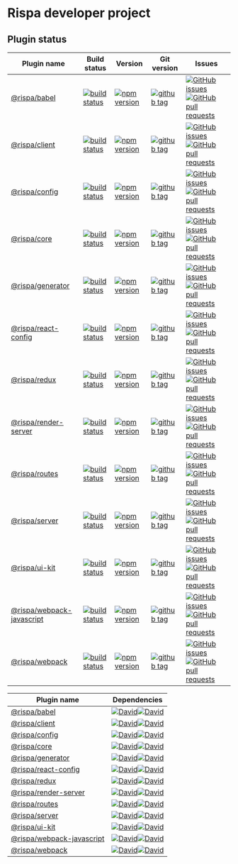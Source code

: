 # Rispa developer project

## Plugin status

Plugin name           | Build status | Version | Git version | Issues  
----------------------|--------------|---------|-------------|--------
[@rispa/babel](https://github.com/rispa-io/rispa-babel) |[![build status](https://img.shields.io/travis/rispa-io/rispa-babel/master.svg?style=flat-square)](https://travis-ci.org/rispa-io/rispa-babel) |[![npm version](https://img.shields.io/npm/v/@rispa/babel.svg?style=flat-square)](https://www.npmjs.com/package/@rispa/babel) |[![github tag](https://img.shields.io/github/tag/rispa-io/rispa-babel.svg?style=flat-square)](https://github.com/rispa-io/rispa-babel/releases) |[![GitHub issues](https://img.shields.io/github/issues-raw/rispa-io/rispa-babel.svg?style=flat-square)](https://github.com/rispa-io/rispa-babel/issues)[![GitHub pull requests](https://img.shields.io/github/issues-pr-raw/rispa-io/rispa-babel.svg?style=flat-square)](https://github.com/rispa-io/rispa-babel/pulls)
[@rispa/client](https://github.com/rispa-io/rispa-client) |[![build status](https://img.shields.io/travis/rispa-io/rispa-client/master.svg?style=flat-square)](https://travis-ci.org/rispa-io/rispa-client) |[![npm version](https://img.shields.io/npm/v/@rispa/client.svg?style=flat-square)](https://www.npmjs.com/package/@rispa/client) |[![github tag](https://img.shields.io/github/tag/rispa-io/rispa-client.svg?style=flat-square)](https://github.com/rispa-io/rispa-client/releases) |[![GitHub issues](https://img.shields.io/github/issues-raw/rispa-io/rispa-client.svg?style=flat-square)](https://github.com/rispa-io/rispa-client/issues)[![GitHub pull requests](https://img.shields.io/github/issues-pr-raw/rispa-io/rispa-client.svg?style=flat-square)](https://github.com/rispa-io/rispa-client/pulls)
[@rispa/config](https://github.com/rispa-io/rispa-config) |[![build status](https://img.shields.io/travis/rispa-io/rispa-config/master.svg?style=flat-square)](https://travis-ci.org/rispa-io/rispa-config) |[![npm version](https://img.shields.io/npm/v/@rispa/config.svg?style=flat-square)](https://www.npmjs.com/package/@rispa/config) |[![github tag](https://img.shields.io/github/tag/rispa-io/rispa-config.svg?style=flat-square)](https://github.com/rispa-io/rispa-config/releases) |[![GitHub issues](https://img.shields.io/github/issues-raw/rispa-io/rispa-config.svg?style=flat-square)](https://github.com/rispa-io/rispa-config/issues)[![GitHub pull requests](https://img.shields.io/github/issues-pr-raw/rispa-io/rispa-config.svg?style=flat-square)](https://github.com/rispa-io/rispa-config/pulls)
[@rispa/core](https://github.com/rispa-io/rispa-core) |[![build status](https://img.shields.io/travis/rispa-io/rispa-core/master.svg?style=flat-square)](https://travis-ci.org/rispa-io/rispa-core) |[![npm version](https://img.shields.io/npm/v/@rispa/core.svg?style=flat-square)](https://www.npmjs.com/package/@rispa/core) |[![github tag](https://img.shields.io/github/tag/rispa-io/rispa-core.svg?style=flat-square)](https://github.com/rispa-io/rispa-core/releases) |[![GitHub issues](https://img.shields.io/github/issues-raw/rispa-io/rispa-core.svg?style=flat-square)](https://github.com/rispa-io/rispa-core/issues)[![GitHub pull requests](https://img.shields.io/github/issues-pr-raw/rispa-io/rispa-core.svg?style=flat-square)](https://github.com/rispa-io/rispa-core/pulls)
[@rispa/generator](https://github.com/rispa-io/rispa-generator) |[![build status](https://img.shields.io/travis/rispa-io/rispa-generator/master.svg?style=flat-square)](https://travis-ci.org/rispa-io/rispa-generator) |[![npm version](https://img.shields.io/npm/v/@rispa/generator.svg?style=flat-square)](https://www.npmjs.com/package/@rispa/generator) |[![github tag](https://img.shields.io/github/tag/rispa-io/rispa-generator.svg?style=flat-square)](https://github.com/rispa-io/rispa-generator/releases) |[![GitHub issues](https://img.shields.io/github/issues-raw/rispa-io/rispa-generator.svg?style=flat-square)](https://github.com/rispa-io/rispa-generator/issues)[![GitHub pull requests](https://img.shields.io/github/issues-pr-raw/rispa-io/rispa-generator.svg?style=flat-square)](https://github.com/rispa-io/rispa-generator/pulls)
[@rispa/react-config](https://github.com/rispa-io/rispa-react-config) |[![build status](https://img.shields.io/travis/rispa-io/rispa-react-config/master.svg?style=flat-square)](https://travis-ci.org/rispa-io/rispa-react-config) |[![npm version](https://img.shields.io/npm/v/@rispa/react-config.svg?style=flat-square)](https://www.npmjs.com/package/@rispa/react-config) |[![github tag](https://img.shields.io/github/tag/rispa-io/rispa-react-config.svg?style=flat-square)](https://github.com/rispa-io/rispa-react-config/releases) |[![GitHub issues](https://img.shields.io/github/issues-raw/rispa-io/rispa-react-config.svg?style=flat-square)](https://github.com/rispa-io/rispa-react-config/issues)[![GitHub pull requests](https://img.shields.io/github/issues-pr-raw/rispa-io/rispa-react-config.svg?style=flat-square)](https://github.com/rispa-io/rispa-react-config/pulls)
[@rispa/redux](https://github.com/rispa-io/rispa-redux) |[![build status](https://img.shields.io/travis/rispa-io/rispa-redux/master.svg?style=flat-square)](https://travis-ci.org/rispa-io/rispa-redux) |[![npm version](https://img.shields.io/npm/v/@rispa/redux.svg?style=flat-square)](https://www.npmjs.com/package/@rispa/redux) |[![github tag](https://img.shields.io/github/tag/rispa-io/rispa-redux.svg?style=flat-square)](https://github.com/rispa-io/rispa-redux/releases) |[![GitHub issues](https://img.shields.io/github/issues-raw/rispa-io/rispa-redux.svg?style=flat-square)](https://github.com/rispa-io/rispa-redux/issues)[![GitHub pull requests](https://img.shields.io/github/issues-pr-raw/rispa-io/rispa-redux.svg?style=flat-square)](https://github.com/rispa-io/rispa-redux/pulls)
[@rispa/render-server](https://github.com/rispa-io/rispa-render-server) |[![build status](https://img.shields.io/travis/rispa-io/rispa-render-server/master.svg?style=flat-square)](https://travis-ci.org/rispa-io/rispa-render-server) |[![npm version](https://img.shields.io/npm/v/@rispa/render-server.svg?style=flat-square)](https://www.npmjs.com/package/@rispa/render-server) |[![github tag](https://img.shields.io/github/tag/rispa-io/rispa-render-server.svg?style=flat-square)](https://github.com/rispa-io/rispa-render-server/releases) |[![GitHub issues](https://img.shields.io/github/issues-raw/rispa-io/rispa-render-server.svg?style=flat-square)](https://github.com/rispa-io/rispa-render-server/issues)[![GitHub pull requests](https://img.shields.io/github/issues-pr-raw/rispa-io/rispa-render-server.svg?style=flat-square)](https://github.com/rispa-io/rispa-render-server/pulls)
[@rispa/routes](https://github.com/rispa-io/rispa-routes) |[![build status](https://img.shields.io/travis/rispa-io/rispa-routes/master.svg?style=flat-square)](https://travis-ci.org/rispa-io/rispa-routes) |[![npm version](https://img.shields.io/npm/v/@rispa/routes.svg?style=flat-square)](https://www.npmjs.com/package/@rispa/routes) |[![github tag](https://img.shields.io/github/tag/rispa-io/rispa-routes.svg?style=flat-square)](https://github.com/rispa-io/rispa-routes/releases) |[![GitHub issues](https://img.shields.io/github/issues-raw/rispa-io/rispa-routes.svg?style=flat-square)](https://github.com/rispa-io/rispa-routes/issues)[![GitHub pull requests](https://img.shields.io/github/issues-pr-raw/rispa-io/rispa-routes.svg?style=flat-square)](https://github.com/rispa-io/rispa-routes/pulls)
[@rispa/server](https://github.com/rispa-io/rispa-server) |[![build status](https://img.shields.io/travis/rispa-io/rispa-server/master.svg?style=flat-square)](https://travis-ci.org/rispa-io/rispa-server) |[![npm version](https://img.shields.io/npm/v/@rispa/server.svg?style=flat-square)](https://www.npmjs.com/package/@rispa/server) |[![github tag](https://img.shields.io/github/tag/rispa-io/rispa-server.svg?style=flat-square)](https://github.com/rispa-io/rispa-server/releases) |[![GitHub issues](https://img.shields.io/github/issues-raw/rispa-io/rispa-server.svg?style=flat-square)](https://github.com/rispa-io/rispa-server/issues)[![GitHub pull requests](https://img.shields.io/github/issues-pr-raw/rispa-io/rispa-server.svg?style=flat-square)](https://github.com/rispa-io/rispa-server/pulls)
[@rispa/ui-kit](https://github.com/rispa-io/rispa-ui-kit) |[![build status](https://img.shields.io/travis/rispa-io/rispa-ui-kit/master.svg?style=flat-square)](https://travis-ci.org/rispa-io/rispa-ui-kit) |[![npm version](https://img.shields.io/npm/v/@rispa/ui-kit.svg?style=flat-square)](https://www.npmjs.com/package/@rispa/ui-kit) |[![github tag](https://img.shields.io/github/tag/rispa-io/rispa-ui-kit.svg?style=flat-square)](https://github.com/rispa-io/rispa-ui-kit/releases) |[![GitHub issues](https://img.shields.io/github/issues-raw/rispa-io/rispa-ui-kit.svg?style=flat-square)](https://github.com/rispa-io/rispa-ui-kit/issues)[![GitHub pull requests](https://img.shields.io/github/issues-pr-raw/rispa-io/rispa-ui-kit.svg?style=flat-square)](https://github.com/rispa-io/rispa-ui-kit/pulls)
[@rispa/webpack-javascript](https://github.com/rispa-io/rispa-webpack-javascript) |[![build status](https://img.shields.io/travis/rispa-io/rispa-webpack-javascript/master.svg?style=flat-square)](https://travis-ci.org/rispa-io/rispa-webpack-javascript) |[![npm version](https://img.shields.io/npm/v/@rispa/webpack-javascript.svg?style=flat-square)](https://www.npmjs.com/package/@rispa/webpack-javascript) |[![github tag](https://img.shields.io/github/tag/rispa-io/rispa-webpack-javascript.svg?style=flat-square)](https://github.com/rispa-io/rispa-webpack-javascript/releases) |[![GitHub issues](https://img.shields.io/github/issues-raw/rispa-io/rispa-webpack-javascript.svg?style=flat-square)](https://github.com/rispa-io/rispa-webpack-javascript/issues)[![GitHub pull requests](https://img.shields.io/github/issues-pr-raw/rispa-io/rispa-webpack-javascript.svg?style=flat-square)](https://github.com/rispa-io/rispa-webpack-javascript/pulls)
[@rispa/webpack](https://github.com/rispa-io/rispa-webpack) |[![build status](https://img.shields.io/travis/rispa-io/rispa-webpack/master.svg?style=flat-square)](https://travis-ci.org/rispa-io/rispa-webpack) |[![npm version](https://img.shields.io/npm/v/@rispa/webpack.svg?style=flat-square)](https://www.npmjs.com/package/@rispa/webpack) |[![github tag](https://img.shields.io/github/tag/rispa-io/rispa-webpack.svg?style=flat-square)](https://github.com/rispa-io/rispa-webpack/releases) |[![GitHub issues](https://img.shields.io/github/issues-raw/rispa-io/rispa-webpack.svg?style=flat-square)](https://github.com/rispa-io/rispa-webpack/issues)[![GitHub pull requests](https://img.shields.io/github/issues-pr-raw/rispa-io/rispa-webpack.svg?style=flat-square)](https://github.com/rispa-io/rispa-webpack/pulls)

Plugin name           | Dependencies 
----------------------|---------------
[@rispa/babel](https://github.com/rispa-io/rispa-babel) |[![David](https://img.shields.io/david/rispa-io/rispa-babel.svg?style=flat-square)](https://github.com/rispa-io/rispa-babel)[![David](https://img.shields.io/david/dev/rispa-io/rispa-babel.svg?style=flat-square)](https://github.com/rispa-io/rispa-babel)
[@rispa/client](https://github.com/rispa-io/rispa-client) |[![David](https://img.shields.io/david/rispa-io/rispa-client.svg?style=flat-square)](https://github.com/rispa-io/rispa-client)[![David](https://img.shields.io/david/dev/rispa-io/rispa-client.svg?style=flat-square)](https://github.com/rispa-io/rispa-client)
[@rispa/config](https://github.com/rispa-io/rispa-config) |[![David](https://img.shields.io/david/rispa-io/rispa-config.svg?style=flat-square)](https://github.com/rispa-io/rispa-config)[![David](https://img.shields.io/david/dev/rispa-io/rispa-config.svg?style=flat-square)](https://github.com/rispa-io/rispa-config)
[@rispa/core](https://github.com/rispa-io/rispa-core) |[![David](https://img.shields.io/david/rispa-io/rispa-core.svg?style=flat-square)](https://github.com/rispa-io/rispa-core)[![David](https://img.shields.io/david/dev/rispa-io/rispa-core.svg?style=flat-square)](https://github.com/rispa-io/rispa-core)
[@rispa/generator](https://github.com/rispa-io/rispa-generator) |[![David](https://img.shields.io/david/rispa-io/rispa-generator.svg?style=flat-square)](https://github.com/rispa-io/rispa-generator)[![David](https://img.shields.io/david/dev/rispa-io/rispa-generator.svg?style=flat-square)](https://github.com/rispa-io/rispa-generator)
[@rispa/react-config](https://github.com/rispa-io/rispa-react-config) |[![David](https://img.shields.io/david/rispa-io/rispa-react-config.svg?style=flat-square)](https://github.com/rispa-io/rispa-react-config)[![David](https://img.shields.io/david/dev/rispa-io/rispa-react-config.svg?style=flat-square)](https://github.com/rispa-io/rispa-react-config)
[@rispa/redux](https://github.com/rispa-io/rispa-redux) |[![David](https://img.shields.io/david/rispa-io/rispa-redux.svg?style=flat-square)](https://github.com/rispa-io/rispa-redux)[![David](https://img.shields.io/david/dev/rispa-io/rispa-redux.svg?style=flat-square)](https://github.com/rispa-io/rispa-redux)
[@rispa/render-server](https://github.com/rispa-io/rispa-render-server) |[![David](https://img.shields.io/david/rispa-io/rispa-render-server.svg?style=flat-square)](https://github.com/rispa-io/rispa-render-server)[![David](https://img.shields.io/david/dev/rispa-io/rispa-render-server.svg?style=flat-square)](https://github.com/rispa-io/rispa-render-server)
[@rispa/routes](https://github.com/rispa-io/rispa-routes) |[![David](https://img.shields.io/david/rispa-io/rispa-routes.svg?style=flat-square)](https://github.com/rispa-io/rispa-routes)[![David](https://img.shields.io/david/dev/rispa-io/rispa-routes.svg?style=flat-square)](https://github.com/rispa-io/rispa-routes)
[@rispa/server](https://github.com/rispa-io/rispa-server) |[![David](https://img.shields.io/david/rispa-io/rispa-server.svg?style=flat-square)](https://github.com/rispa-io/rispa-server)[![David](https://img.shields.io/david/dev/rispa-io/rispa-server.svg?style=flat-square)](https://github.com/rispa-io/rispa-server)
[@rispa/ui-kit](https://github.com/rispa-io/rispa-ui-kit) |[![David](https://img.shields.io/david/rispa-io/rispa-ui-kit.svg?style=flat-square)](https://github.com/rispa-io/rispa-ui-kit)[![David](https://img.shields.io/david/dev/rispa-io/rispa-ui-kit.svg?style=flat-square)](https://github.com/rispa-io/rispa-ui-kit)
[@rispa/webpack-javascript](https://github.com/rispa-io/rispa-webpack-javascript) |[![David](https://img.shields.io/david/rispa-io/rispa-webpack-jevescript.svg?style=flat-square)](https://github.com/rispa-io/rispa-webpack-jevescript)[![David](https://img.shields.io/david/dev/rispa-io/rispa-webpack-jevescript.svg?style=flat-square)](https://github.com/rispa-io/rispa-webpack-jevescript)
[@rispa/webpack](https://github.com/rispa-io/rispa-webpack) |[![David](https://img.shields.io/david/rispa-io/rispa-webpack.svg?style=flat-square)](https://github.com/rispa-io/rispa-webpack)[![David](https://img.shields.io/david/dev/rispa-io/rispa-webpack.svg?style=flat-square)](https://github.com/rispa-io/rispa-webpack)
